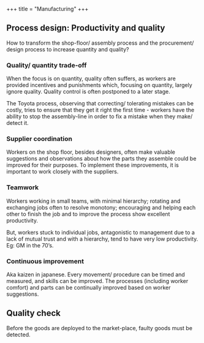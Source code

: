 +++
title = "Manufacturing"
+++

## Process design: Productivity and quality

How to transform the shop-floor/ assembly process and the procurement/ design process to increase quantity and quality?

### Quality/ quantity trade-off

When the focus is on quantity, quality often suffers, as workers are provided incentives and punishments which, focusing on quantity, largely ignore quality. Quality control is often postponed to a later stage.

The Toyota process, observing that correcting/ tolerating mistakes can be costly, tries to ensure that they get it right the first time - workers have the ability to stop the assembly-line in order to fix a mistake when they make/ detect it.

### Supplier coordination

Workers on the shop floor, besides designers, often make valuable suggestions and observations about how the parts they assemble could be improved for their purposes. To implement these improvements, it is important to work closely with the suppliers.

### Teamwork

Workers working in small teams, with minimal hierarchy; rotating and exchanging jobs often to resolve monotony; encouraging and helping each other to finish the job and to improve the process show excellent productivity.

But, workers stuck to individual jobs, antagonistic to management due to a lack of mutual trust and with a hierarchy, tend to have very low productivity. Eg: GM in the 70’s.

### Continuous improvement

Aka kaizen in japanese. Every movement/ procedure can be timed and measured, and skills can be improved. The processes (including worker comfort) and parts can be continually improved based on worker suggestions.

## Quality check

Before the goods are deployed to the market-place, faulty goods must be detected.
